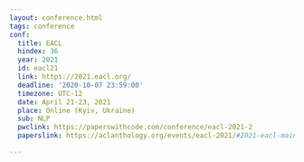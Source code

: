 ```yaml
---
layout: conference.html
tags: conference
conf:
  title: EACL
  hindex: 36
  year: 2021
  id: eacl21
  link: https://2021.eacl.org/
  deadline: '2020-10-07 23:59:00'
  timezone: UTC-12
  date: April 21-23, 2021
  place: Online (Kyiv, Ukraine)
  sub: NLP
  pwclink: https://paperswithcode.com/conference/eacl-2021-2
  paperslink: https://aclanthology.org/events/eacl-2021/#2021-eacl-main

---
```

